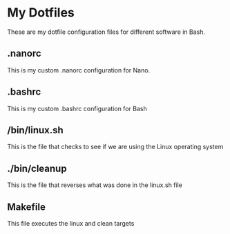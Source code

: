 # My Dotfiles
These are my dotfile configuration files for different software in Bash.
## .nanorc
This is my custom .nanorc configuration for Nano.
## .bashrc
This is my custom .bashrc configuration for Bash
## /bin/linux.sh
This is the file that checks to see if we are using the Linux operating system
## ./bin/cleanup
This is the file that reverses what was done in the linux.sh file
## Makefile
This file executes the linux and clean targets

